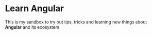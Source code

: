# Learn Angular

This is my sandbox to try out tips, tricks and learning new things about **Angular** and its ecosystem
